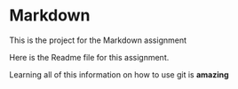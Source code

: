 # Markdown
This is the project for the Markdown assignment

Here is the Readme file for this assignment.

Learning all of this information on how to use git is **amazing**
